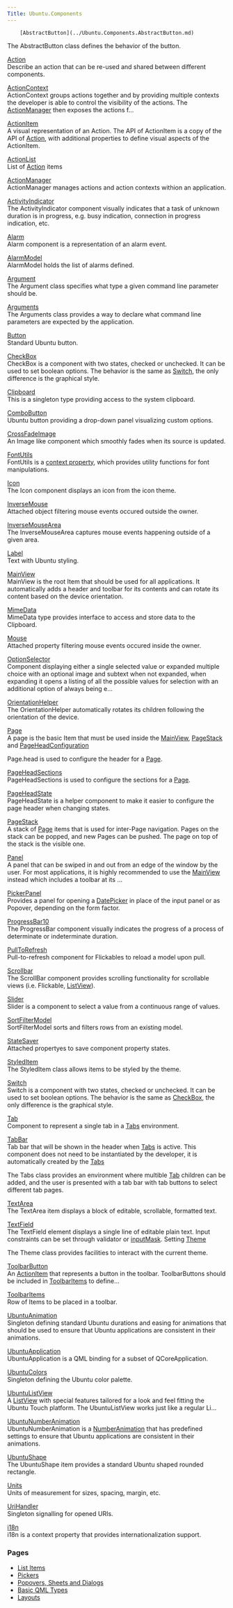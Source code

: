 ```yaml
---
Title: Ubuntu.Components
---
```

        [AbstractButton](../Ubuntu.Components.AbstractButton.md)  
The AbstractButton class defines the behavior of the button.

[Action](../Ubuntu.Components.Action.md)  
Describe an action that can be re-used and shared between different components.

[ActionContext](../Ubuntu.Components.ActionContext.md)  
ActionContext groups actions together and by providing multiple contexts the developer is able to control the visibility of the actions. The [ActionManager](../Ubuntu.Components.ActionManager.md) then exposes the actions f...

[ActionItem](../Ubuntu.Components.ActionItem.md)  
A visual representation of an Action. The API of ActionItem is a copy of the API of [Action](../Ubuntu.Components.Action.md), with additional properties to define visual aspects of the ActionItem.

[ActionList](../Ubuntu.Components.ActionList.md)  
List of [Action](../Ubuntu.Components.Action.md) items

[ActionManager](../Ubuntu.Components.ActionManager.md)  
ActionManager manages actions and action contexts withion an application.

[ActivityIndicator](../Ubuntu.Components.ActivityIndicator.md)  
The ActivityIndicator component visually indicates that a task of unknown duration is in progress, e.g. busy indication, connection in progress indication, etc.

[Alarm](../Ubuntu.Components.Alarm.md)  
Alarm component is a representation of an alarm event.

[AlarmModel](../Ubuntu.Components.AlarmModel.md)  
AlarmModel holds the list of alarms defined.

[Argument](../Ubuntu.Components.Argument.md)  
The Argument class specifies what type a given command line parameter should be.

[Arguments](../Ubuntu.Components.Arguments.md)  
The Arguments class provides a way to declare what command line parameters are expected by the application.

[Button](../Ubuntu.Components.Button.md)  
Standard Ubuntu button.

[CheckBox](../Ubuntu.Components.CheckBox.md)  
CheckBox is a component with two states, checked or unchecked. It can be used to set boolean options. The behavior is the same as [Switch](../Ubuntu.Components.Switch.md), the only difference is the graphical style.

[Clipboard](../Ubuntu.Components.Clipboard.md)  
This is a singleton type providing access to the system clipboard.

[ComboButton](../Ubuntu.Components.ComboButton.md)  
Ubuntu button providing a drop-down panel visualizing custom options.

[CrossFadeImage](../Ubuntu.Components.CrossFadeImage.md)  
An Image like component which smoothly fades when its source is updated.

[FontUtils](../Ubuntu.Components.FontUtils.md)  
FontUtils is a [context property](http://qt-project.org/doc/qt-5.0/qtqml/qqmlcontext.html#details), which provides utility functions for font manipulations.

[Icon](../Ubuntu.Components.Icon.md)  
The Icon component displays an icon from the icon theme.

[InverseMouse](../Ubuntu.Components.InverseMouse.md)  
Attached object filtering mouse events occured outside the owner.

[InverseMouseArea](../Ubuntu.Components.InverseMouseArea.md)  
The InverseMouseArea captures mouse events happening outside of a given area.

[Label](../Ubuntu.Components.Label.md)  
Text with Ubuntu styling.

[MainView](../Ubuntu.Components.MainView.md)  
MainView is the root Item that should be used for all applications. It automatically adds a header and toolbar for its contents and can rotate its content based on the device orientation.

[MimeData](../Ubuntu.Components.MimeData.md)  
MimeData type provides interface to access and store data to the Clipboard.

[Mouse](../Ubuntu.Components.Mouse.md)  
Attached property filtering mouse events occured inside the owner.

[OptionSelector](../Ubuntu.Components.OptionSelector.md)  
Component displaying either a single selected value or expanded multiple choice with an optional image and subtext when not expanded, when expanding it opens a listing of all the possible values for selection with an additional option of always being e...

[OrientationHelper](../Ubuntu.Components.OrientationHelper.md)  
The OrientationHelper automatically rotates its children following the orientation of the device.

[Page](../Ubuntu.Components.Page.md)  
A page is the basic Item that must be used inside the [MainView](../Ubuntu.Components.MainView.md), [PageStack](../Ubuntu.Components.PageStack.md) and [PageHeadConfiguration](apps/qml/sdk-14.10/Ubuntu.C...%3C/dd%3E%0A%20%20%20%20%0A%20%20%20%20%20%20%20%20%3Cdt%3E%3Ca%20href=)

Page.head is used to configure the header for a [Page](../Ubuntu.Components.Page.md).

[PageHeadSections](../Ubuntu.Components.PageHeadSections.md)  
PageHeadSections is used to configure the sections for a [Page](../Ubuntu.Components.Page.md).

[PageHeadState](../Ubuntu.Components.PageHeadState.md)  
PageHeadState is a helper component to make it easier to configure the page header when changing states.

[PageStack](../Ubuntu.Components.PageStack.md)  
A stack of [Page](../Ubuntu.Components.Page.md) items that is used for inter-Page navigation. Pages on the stack can be popped, and new Pages can be pushed. The page on top of the stack is the visible one.

[Panel](../Ubuntu.Components.Panel.md)  
A panel that can be swiped in and out from an edge of the window by the user. For most applications, it is highly recommended to use the [MainView](../Ubuntu.Components.MainView.md) instead which includes a toolbar at its ...

[PickerPanel](../Ubuntu.Components.PickerPanel.md)  
Provides a panel for opening a [DatePicker](../Ubuntu.Components.Pickers.DatePicker.md) in place of the input panel or as Popover, depending on the form factor.

[ProgressBar10](../Ubuntu.Components.ProgressBar10.md)  
The ProgressBar component visually indicates the progress of a process of determinate or indeterminate duration.

[PullToRefresh](../Ubuntu.Components.PullToRefresh.md)  
Pull-to-refresh component for Flickables to reload a model upon pull.

[Scrollbar](../Ubuntu.Components.Scrollbar.md)  
The ScrollBar component provides scrolling functionality for scrollable views (i.e. Flickable, [ListView](../QtQuick.ListView.md)).

[Slider](../Ubuntu.Components.Slider.md)  
Slider is a component to select a value from a continuous range of values.

[SortFilterModel](../Ubuntu.Components.SortFilterModel.md)  
SortFilterModel sorts and filters rows from an existing model.

[StateSaver](../Ubuntu.Components.StateSaver.md)  
Attached propertyes to save component property states.

[StyledItem](../Ubuntu.Components.StyledItem.md)  
The StyledItem class allows items to be styled by the theme.

[Switch](../Ubuntu.Components.Switch.md)  
Switch is a component with two states, checked or unchecked. It can be used to set boolean options. The behavior is the same as [CheckBox](../Ubuntu.Components.CheckBox.md), the only difference is the graphical style.

[Tab](../Ubuntu.Components.Tab.md)  
Component to represent a single tab in a [Tabs](../Ubuntu.Components.Tabs.md) environment.

[TabBar](../Ubuntu.Components.TabBar.md)  
Tab bar that will be shown in the header when [Tabs](../Ubuntu.Components.Tabs.md) is active. This component does not need to be instantiated by the developer, it is automatically created by the [Tabs](apps/qml/sdk-...%3C/dd%3E%0A%20%20%20%20%0A%20%20%20%20%20%20%20%20%3Cdt%3E%3Ca%20href=)

The Tabs class provides an environment where multible [Tab](../Ubuntu.Components.Tab.md) children can be added, and the user is presented with a tab bar with tab buttons to select different tab pages.

[TextArea](../Ubuntu.Components.TextArea.md)  
The TextArea item displays a block of editable, scrollable, formatted text.

[TextField](../Ubuntu.Components.TextField.md)  
The TextField element displays a single line of editable plain text. Input constraints can be set through validator or [inputMask](../Ubuntu.Components.TextField.md#inputMask-prop). Setting [Theme](apps/qml/sdk-14.10...%3C/dd%3E%0A%20%20%20%20%0A%20%20%20%20%20%20%20%20%3Cdt%3E%3Ca%20href=)

The Theme class provides facilities to interact with the current theme.

[ToolbarButton](../Ubuntu.Components.ToolbarButton.md)  
An [ActionItem](../Ubuntu.Components.ActionItem.md) that represents a button in the toolbar. ToolbarButtons should be included in [ToolbarItems](../Ubuntu.Components.ToolbarItems.md) to define...

[ToolbarItems](../Ubuntu.Components.ToolbarItems.md)  
Row of Items to be placed in a toolbar.

[UbuntuAnimation](../Ubuntu.Components.UbuntuAnimation.md)  
Singleton defining standard Ubuntu durations and easing for animations that should be used to ensure that Ubuntu applications are consistent in their animations.

[UbuntuApplication](../Ubuntu.Components.UbuntuApplication.md)  
UbuntuApplication is a QML binding for a subset of QCoreApplication.

[UbuntuColors](../Ubuntu.Components.UbuntuColors.md)  
Singleton defining the Ubuntu color palette.

[UbuntuListView](../Ubuntu.Components.UbuntuListView.md)  
A [ListView](../QtQuick.ListView.md) with special features tailored for a look and feel fitting the Ubuntu Touch platform. The UbuntuListView works just like a regular Li...

[UbuntuNumberAnimation](../Ubuntu.Components.UbuntuNumberAnimation.md)  
UbuntuNumberAnimation is a [NumberAnimation](../QtQuick.NumberAnimation.md) that has predefined settings to ensure that Ubuntu applications are consistent in their animations.

[UbuntuShape](../Ubuntu.Components.UbuntuShape.md)  
The UbuntuShape item provides a standard Ubuntu shaped rounded rectangle.

[Units](../Ubuntu.Components.Units.md)  
Units of measurement for sizes, spacing, margin, etc.

[UriHandler](../Ubuntu.Components.UriHandler.md)  
Singleton signalling for opened URIs.

[i18n](../Ubuntu.Components.i18n.md)  
i18n is a context property that provides internationalization support.

### Pages

-   [List Items](../Ubuntu.Components.ubuntu-components-listitems-qmlmodule.md)
-   [Pickers](../Ubuntu.Components.ubuntu-components-pickers-qmlmodule.md)
-   [Popovers, Sheets and Dialogs](../Ubuntu.Components.ubuntu-components-popups-qmlmodule.md)
-   [Basic QML Types](../Ubuntu.Components.ubuntu-components-qmlmodule.md)
-   [Layouts](../Ubuntu.Components.ubuntu-layouts-qmlmodule.md)

